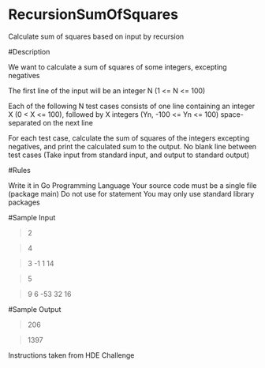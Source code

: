 # RecursionSumOfSquares
Calculate sum of squares based on input by recursion

#Description

We want to calculate a sum of squares of some integers, excepting negatives

The first line of the input will be an integer N (1 <= N <= 100)

Each of the following N test cases consists of one line containing an integer X (0 < X <= 100), followed by X integers (Yn, -100 <= Yn <= 100) space-separated on the next line

For each test case, calculate the sum of squares of the integers excepting negatives, and print the calculated sum to the output. No blank line between test cases
(Take input from standard input, and output to standard output)

#Rules

Write it in Go Programming Language
Your source code must be a single file (package main)
Do not use for statement
You may only use standard library packages

#Sample Input

>2

>4

>3 -1 1 14

>5

>9 6 -53 32 16

#Sample Output

>206

>1397

Instructions taken from HDE Challenge
